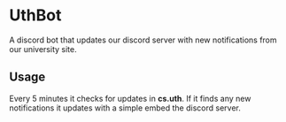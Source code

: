 # UthBot
A discord bot that updates our discord server with new notifications from our university site.


## Usage
Every 5 minutes it checks for updates in **cs.uth**. If it finds any new notifications it updates with a simple embed the discord server.
